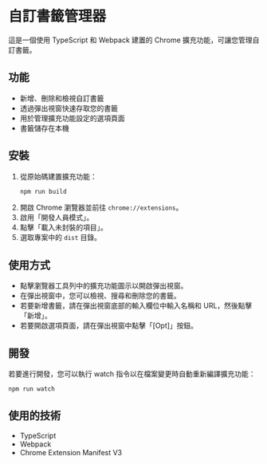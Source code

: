 # 自訂書籤管理器

這是一個使用 TypeScript 和 Webpack 建置的 Chrome 擴充功能，可讓您管理自訂書籤。

## 功能

- 新增、刪除和檢視自訂書籤
- 透過彈出視窗快速存取您的書籤
- 用於管理擴充功能設定的選項頁面
- 書籤儲存在本機

## 安裝

1. 從原始碼建置擴充功能：
   ```bash
   npm run build
   ```
2. 開啟 Chrome 瀏覽器並前往 `chrome://extensions`。
3. 啟用「開發人員模式」。
4. 點擊「載入未封裝的項目」。
5. 選取專案中的 `dist` 目錄。

## 使用方式

- 點擊瀏覽器工具列中的擴充功能圖示以開啟彈出視窗。
- 在彈出視窗中，您可以檢視、搜尋和刪除您的書籤。
- 若要新增書籤，請在彈出視窗底部的輸入欄位中輸入名稱和 URL，然後點擊「新增」。
- 若要開啟選項頁面，請在彈出視窗中點擊「[Opt]」按鈕。

## 開發

若要進行開發，您可以執行 watch 指令以在檔案變更時自動重新編譯擴充功能：

```bash
npm run watch
```

## 使用的技術

- TypeScript
- Webpack
- Chrome Extension Manifest V3
